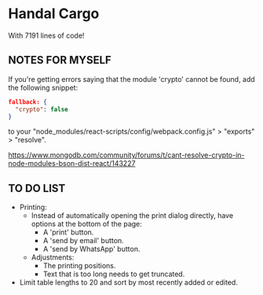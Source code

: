 # Handal Cargo

With 7191 lines of code!

## NOTES FOR MYSELF

If you're getting errors saying that the module 'crypto' cannot be found, add the following snippet:

```json
fallback: {
  "crypto": false
}
```

to your "node_modules/react-scripts/config/webpack.config.js" > "exports" > "resolve".

<https://www.mongodb.com/community/forums/t/cant-resolve-crypto-in-node-modules-bson-dist-react/143227>

## TO DO LIST

- Printing:
  - Instead of automatically opening the print dialog directly, have options at the bottom of the page:
    - A 'print' button.
    - A 'send by email' button.
    - A 'send by WhatsApp' button.
  - Adjustments:
    - The printing positions.
    - Text that is too long needs to get truncated.
- Limit table lengths to 20 and sort by most recently added or edited.
